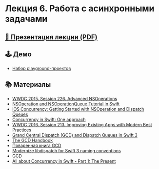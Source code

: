 # Лекция 6. Работа с асинхронными задачами

## [🎁 Презентация лекции (PDF)](https://github.com/surfstudio/iOSSummerSchool2018/blob/master/Лекция%206.%20Работа%20с%20асинхронными%20задачами/Лекция%206.%20Работа%20с%20асинхронными%20задачами.pdf)

## 🕹 Демо

* [Набор playground-проектов](Demo/)

## 📚 Материалы
  
* [WWDC 2015. Session 226. Advanced NSOperations][1]  
* [NSOperation and NSOperationQueue Tutorial in Swift][2]  
* [iOS Concurrency: Getting Started with NSOperation and Dispatch Queues][3]  
* [Concurrency in Swift: One approach][4]  
* [WWDC 2016. Session 213. Improving Existing Apps with Modern Best Practices ][5]  
* [Grand Central Dispatch (GCD) and Dispatch Queues in Swift 3][6]  
* [The GCD Handbook][7]  
* [Поваренная книга GCD][8]  
* [Modernize libdispatch for Swift 3 naming conventions][9]  
* [GCD][10]  
* [All about Concurrency in Swift - Part 1: The Present][11]  
  
[1]: https://developer.apple.com/videos/play/wwdc2015/226/  
[2]: https://www.raywenderlich.com/190008/operation-and-operationqueue-tutorial-in-swift  
[3]: https://www.appcoda.com/ios-concurrency/  
[4]: https://gist.github.com/lattner/31ed37682ef1576b16bca1432ea9f782  
[5]: https://developer.apple.com/videos/play/wwdc2016/213/  
[6]: https://www.appcoda.com/grand-central-dispatch/  
[7]: http://khanlou.com/2016/04/the-GCD-handbook/  
[8]: http://mrdekk.ru/2016/05/19/gcd-handbook/  
[9]: https://github.com/apple/swift-evolution/blob/master/proposals/0088-libdispatch-for-swift3.md  
[10]: http://dduraz.com/2016/10/26/gcd/  
[11]: https://www.uraimo.com/2017/05/07/all-about-concurrency-in-swift-1-the-present/  
